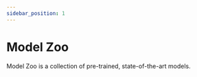 ```yaml
---
sidebar_position: 1
---
```


# Model Zoo
Model Zoo is a collection of pre-trained, state-of-the-art models.